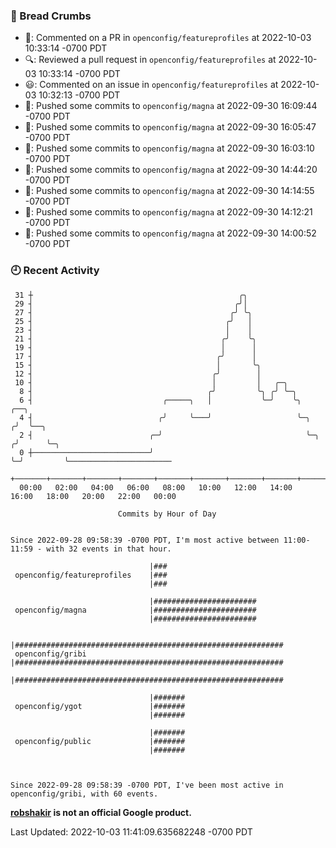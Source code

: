 ### 🍞 Bread Crumbs

 * 💬: Commented on a PR in  `openconfig/featureprofiles` at 2022-10-03 10:33:14 -0700 PDT
 * 🔍: Reviewed a pull request in  `openconfig/featureprofiles` at 2022-10-03 10:33:14 -0700 PDT
 * 😃: Commented on an issue in `openconfig/featureprofiles` at 2022-10-03 10:32:13 -0700 PDT
 * 🚢: Pushed some commits to `openconfig/magna` at 2022-09-30 16:09:44 -0700 PDT
 * 🚢: Pushed some commits to `openconfig/magna` at 2022-09-30 16:05:47 -0700 PDT
 * 🚢: Pushed some commits to `openconfig/magna` at 2022-09-30 16:03:10 -0700 PDT
 * 🚢: Pushed some commits to `openconfig/magna` at 2022-09-30 14:44:20 -0700 PDT
 * 🚢: Pushed some commits to `openconfig/magna` at 2022-09-30 14:14:55 -0700 PDT
 * 🚢: Pushed some commits to `openconfig/magna` at 2022-09-30 14:12:21 -0700 PDT
 * 🚢: Pushed some commits to `openconfig/magna` at 2022-09-30 14:00:52 -0700 PDT

### 🕘 Recent Activity
```
 31 ┼                                              ╭╮
 29 ┤                                             ╭╯│
 27 ┤                                            ╭╯ ╰╮
 25 ┤                                           ╭╯   │
 23 ┤                                           │    │
 21 ┤                                          ╭╯    ╰╮
 19 ┤                                          │      │
 17 ┤                                         ╭╯      │
 15 ┤                                         │       ╰╮
 12 ┤                                        ╭╯        │
 10 ┤                                        │         │   ╭─╮
  8 ┤                                       ╭╯         ╰╮ ╭╯ ╰─╮
  6 ┤                             ╭─────╮   │           ╰─╯    ╰╮       ╭──╮
  4 ┤                            ╭╯     ╰───╯                   ╰─╮    ╭╯  ╰──╮
  2 ┤                          ╭─╯                                ╰─╮ ╭╯      ╰─╮
  0 ┼──────────────────────────╯                                    ╰─╯         ╰───────────────────────
    +───────+───────+───────+───────+───────+───────+───────+───────+───────+───────+───────+───────+────
  00:00   02:00   04:00   06:00   08:00   10:00   12:00   14:00   16:00   18:00   20:00   22:00   00:00   

						Commits by Hour of Day


Since 2022-09-28 09:58:39 -0700 PDT, I'm most active between 11:00-11:59 - with 32 events in that hour.

```



```
                               |###
 openconfig/featureprofiles    |###
                               |###

                               |#######################
 openconfig/magna              |#######################
                               |#######################

                               |############################################################
 openconfig/gribi              |############################################################
                               |############################################################

                               |#######
 openconfig/ygot               |#######
                               |#######

                               |#######
 openconfig/public             |#######
                               |#######



Since 2022-09-28 09:58:39 -0700 PDT, I've been most active in openconfig/gribi, with 60 events.

```
**[robshakir](mailto:robjs@google.com) is not an official Google product.**  


Last Updated: 2022-10-03 11:41:09.635682248 -0700 PDT
